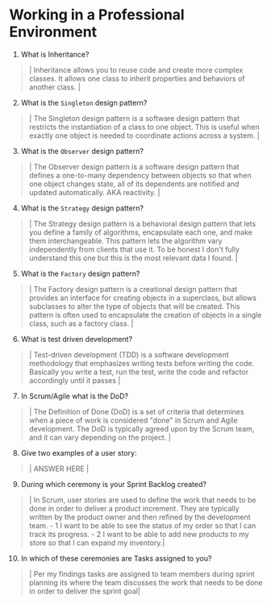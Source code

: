 # Working in a Professional Environment
01. What is Inheritance?

> | Inheritance allows you to reuse code and create more complex classes. It allows one class to inherit properties and behaviors of another class. |

02. What is the `Singleton` design pattern?

> | The Singleton design pattern is a software design pattern that restricts the instantiation of a class to one object. This is useful when exactly one object is needed to coordinate actions across a system. |

03. What is the `Observer` design pattern?

> | The Observer design pattern is a software design pattern that defines a one-to-many dependency between objects so that when one object changes state, all of its dependents are notified and updated automatically. AKA reactivity. |

04. What is the `Strategy` design pattern?

> | The Strategy design pattern is a behavioral design pattern that lets you define a family of algorithms, encapsulate each one, and make them interchangeable. This pattern lets the algorithm vary independently from clients that use it. To be honest I don't fully understand this one but this is the most relevant data I found. |

05. What is the `Factory` design pattern?

> | 
The Factory design pattern is a creational design pattern that provides an interface for creating objects in a superclass, but allows subclasses to alter the type of objects that will be created. This pattern is often used to encapsulate the creation of objects in a single class, such as a factory class. |

06. What is test driven development?

> | Test-driven development (TDD) is a software development methodology that emphasizes writing tests before writing the code. Basically you write a test, run the test, write the code and refactor accordingly until it passes |

07. In Scrum/Agile what is the DoD?

> | The Definition of Done (DoD) is a set of criteria that determines when a piece of work is considered "done" in Scrum and Agile development. The DoD is typically agreed upon by the Scrum team, and it can vary depending on the project.  |

08. Give two examples of a user story:

> | ANSWER HERE |

09. During which ceremony is your Sprint Backlog created?

> | In Scrum, user stories are used to define the work that needs to be done in order to deliver a product increment. They are typically written by the product owner and then refined by the development team. - 1 I want to be able to see the status of my order so that I can track its progress. - 2 I want to be able to add new products to my store so that I can expand my inventory.|

10. In which of these ceremonies are Tasks assigned to you?

> | Per my findings tasks are assigned to team members during sprint planning  its where the team discusses the work that needs to be done in order to deliver the sprint goal|
